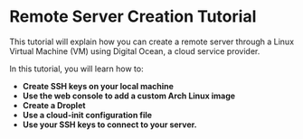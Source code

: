 # Remote Server Creation Tutorial 
This tutorial will explain how you can create a remote server through a Linux Virtual Machine (VM) using Digital Ocean, a cloud service provider. 

In this tutorial, you will learn how to: 
- **Create SSH keys on your local machine**
- **Use the web console to add a custom Arch Linux image**
- **Create a Droplet**
- **Use a cloud-init configuration file**
- **Use your SSH keys to connect to your server.**

